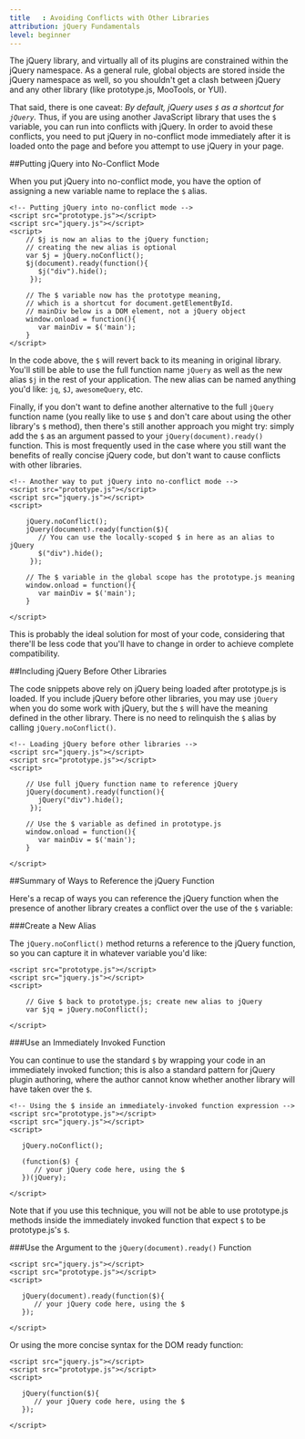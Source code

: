 ```yaml
---
title   : Avoiding Conflicts with Other Libraries
attribution: jQuery Fundamentals
level: beginner
---
```


The jQuery library, and virtually all of its plugins are constrained within the jQuery namespace. 
As a general rule, global objects are stored inside the jQuery namespace as well, so you shouldn't 
get a clash between jQuery and any other library (like prototype.js, MooTools, or YUI).

That said, there is one caveat: *By default, jQuery uses `$` as a shortcut for `jQuery`.*  Thus, if 
you are using another JavaScript library that uses the `$` variable, you can
run into conflicts with jQuery.  In order to avoid these conflicts, you need to
put jQuery in no-conflict mode immediately after it is loaded onto the page and
before you attempt to use jQuery in your page.

##Putting jQuery into No-Conflict Mode

When you put jQuery into no-conflict mode, you have the option of assigning a
new variable name to replace the `$` alias.

```
<!-- Putting jQuery into no-conflict mode -->
<script src="prototype.js"></script>
<script src="jquery.js"></script>
<script>
	// $j is now an alias to the jQuery function;
	// creating the new alias is optional
	var $j = jQuery.noConflict();
	$j(document).ready(function(){
       $j("div").hide();
     });

	// The $ variable now has the prototype meaning,
	// which is a shortcut for document.getElementById.
	// mainDiv below is a DOM element, not a jQuery object
	window.onload = function(){
	   var mainDiv = $('main');
    }
</script>
```

In the code above, the `$` will revert back to its meaning in original library. You'll 
still be able to use the full function name `jQuery` as well as the new alias `$j` in 
the rest of your application. The new alias can be named anything you'd like: `jq`, `$J`, 
`awesomeQuery`, etc. 

Finally, if you don't want to define another alternative to the full `jQuery` function name 
(you really like to use `$` and don't care about using the other library's `$` method), then 
there's still another approach you might try: simply add the `$` as an argument passed to your
`jQuery(document).ready()` function. This is most frequently used in the case where you still want the 
benefits of really concise jQuery code, but don't want to cause conflicts with other libraries.

```
<!-- Another way to put jQuery into no-conflict mode -->
<script src="prototype.js"></script>
<script src="jquery.js"></script>
<script>
	
	jQuery.noConflict();
	jQuery(document).ready(function($){
       // You can use the locally-scoped $ in here as an alias to jQuery 
       $("div").hide();
     });

	// The $ variable in the global scope has the prototype.js meaning
	window.onload = function(){
	   var mainDiv = $('main');
    }

</script>

```

This is probably the ideal solution for most of your code, considering that there'll be 
less code that you'll have to change in order to achieve complete compatibility. 

##Including jQuery Before Other Libraries

The code snippets above rely on jQuery being loaded after prototype.js is loaded. If you 
include jQuery before other libraries, you may use `jQuery` when you do some work with 
jQuery, but the `$` will have the meaning defined in the other library. There is no need 
to relinquish the `$` alias by calling `jQuery.noConflict()`.

```
<!-- Loading jQuery before other libraries -->
<script src="jquery.js"></script>
<script src="prototype.js"></script>
<script>
	
	// Use full jQuery function name to reference jQuery
	jQuery(document).ready(function(){
       jQuery("div").hide();
     });

	// Use the $ variable as defined in prototype.js
	window.onload = function(){
	   var mainDiv = $('main');
    }

</script>
```

##Summary of Ways to Reference the jQuery Function

Here's a recap of ways you can reference the jQuery function when the presence of 
another library creates a conflict over the use of the `$` variable:

###Create a New Alias

The `jQuery.noConflict()` method returns a reference to the jQuery function, so you can
capture it in whatever variable you'd like:

```
<script src="prototype.js"></script>
<script src="jquery.js"></script>
<script>
	
	// Give $ back to prototype.js; create new alias to jQuery
    var $jq = jQuery.noConflict();

</script>
```

###Use an Immediately Invoked Function 

You can continue to use the standard `$` by wrapping your code in an immediately invoked 
function; this is also a standard pattern for jQuery plugin authoring, where the author 
cannot know whether another library will have taken over the `$`.

```
<!-- Using the $ inside an immediately-invoked function expression -->
<script src="prototype.js"></script>
<script src="jquery.js"></script>
<script>

   jQuery.noConflict();

   (function($) {
      // your jQuery code here, using the $
   })(jQuery);

</script>
```

Note that if you use this technique, you will not be able to use prototype.js methods inside the 
immediately invoked function that expect `$` to be prototype.js's `$`. 

###Use the Argument to the `jQuery(document).ready()` Function

```
<script src="jquery.js"></script>
<script src="prototype.js"></script>
<script>

   jQuery(document).ready(function($){
      // your jQuery code here, using the $
   });

</script>
```

Or using the more concise syntax for the DOM ready function:

```
<script src="jquery.js"></script>
<script src="prototype.js"></script>
<script>

   jQuery(function($){
      // your jQuery code here, using the $
   });

</script>
```